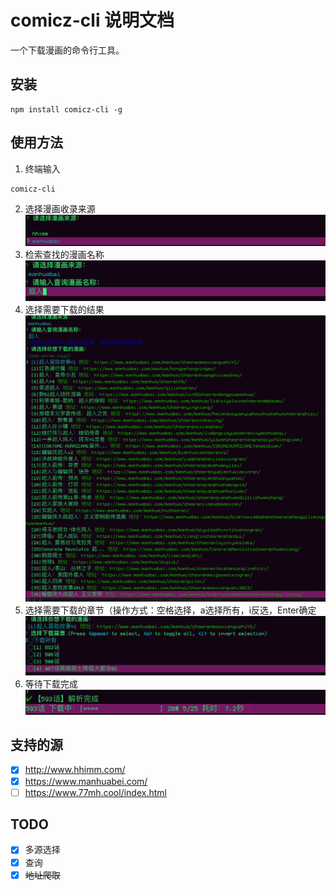 # comicz-cli 说明文档
一个下载漫画的命令行工具。

## 安装
```
npm install comicz-cli -g
```

## 使用方法
1. 终端输入
```
comicz-cli
```
2. 选择漫画收录来源
![](doc/1.png)
3. 检索查找的漫画名称
![](./doc/2.png)
4. 选择需要下载的结果
![](./doc/3.png)
5. 选择需要下载的章节（操作方式：空格选择，a选择所有，i反选，Enter确定
![](./doc/4.png)
6. 等待下载完成
![](./doc/5.png)

## 支持的源
- [x] http://www.hhimm.com/
- [X] https://www.manhuabei.com/
- [ ] https://www.77mh.cool/index.html

## TODO
- [x] 多源选择
- [X] 查询
- [X] ~~地址爬取~~